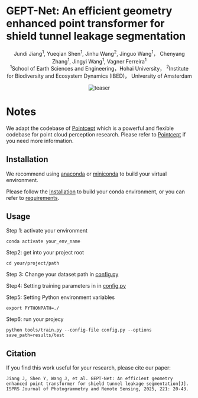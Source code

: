# GEPT-Net: An efficient geometry enhanced point transformer for shield tunnel leakage segmentation
<div align="center">
Jundi Jiang</a><sup>1</sup>, Yueqian Shen</a><sup>1</sup>, Jinhu Wang</a><sup>2</sup>, Jinguo Wang</a><sup>1</sup>， Chenyang Zhang</a><sup>1</sup>, Jingyi Wang</a><sup>1</sup>, Vagner Ferreira</a><sup>1</sup>

<div align="center">
</a><sup>1</sup>School of Earth Sciences and Engineering，Hohai University， </a><sup>2</sup>Institute for Biodiversity and Ecosystem Dynamics (IBED)， University of Amsterdam

![teaser](./doc/GEPT-Net.png)

<div align="left">

# Notes 	
<div align="left">
  
We adapt the codebase of [Pointcept](https://github.com/Pointcept/Pointcept) which  is a powerful and flexible codebase for point cloud perception research. Please refer to [Pointcept](https://github.com/Pointcept/Pointcept) if you need more information.

## Installation
We recommend using [anaconda](https://www.anaconda.com/) or [miniconda](https://docs.anaconda.com/miniconda/) to build your virtual environment.

Please follow the [Installation](https://github.com/Pointcept/Pointcept/tree/main#installation) to build your conda environment, or you can refer to [requirements](./requirements.txt).

## Usage
Step 1: activate your environment
```
conda activate your_env_name
```
Step2: get into your project root
```
cd your/project/path
```
Step 3: Change your dataset path in [config.py](https://github.com/jdjiang312/GEPT-Net/blob/3f6f1d7c671f322ccce63de34dccf6864c6a8760/config.py#L71)

Step4: Setting training parameters in in [config.py](https://github.com/jdjiang312/GEPT-Net/blob/3f6f1d7c671f322ccce63de34dccf6864c6a8760/config.py)

Step5: Setting Python environment variables
```
export PYTHONPATH=./
```
Step6: run your projecy
```
python tools/train.py --config-file config.py --options save_path=results/test
```

## Citation
If you find this work useful for your research, please cite our paper:
```
Jiang J, Shen Y, Wang J, et al. GEPT-Net: An efficient geometry enhanced point transformer for shield tunnel leakage segmentation[J]. ISPRS Journal of Photogrammetry and Remote Sensing, 2025, 221: 20-43.
```
